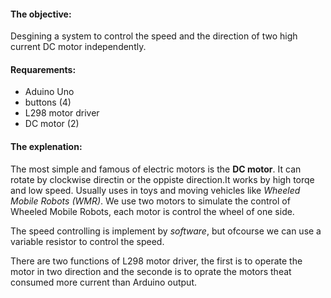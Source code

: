 #### **The objective**:
Desgining a system to control the speed and the direction of two high current DC motor independently.

#### **Requarements**:

* Aduino Uno
* buttons (4)
* L298 motor driver 
* DC motor (2)

#### **The explenation**:

The most simple and famous of electric motors is the **DC motor**. It can rotate by clockwise directin or the oppiste direction.It works by high torqe and low speed.
Usually uses in toys and moving vehicles like *Wheeled Mobile Robots (WMR)*. We use two motors to simulate the control of Wheeled Mobile Robots, each motor is control the wheel of one side.

The speed controlling is implement by *software*, but ofcourse we can use a variable resistor to control the speed.

There are two functions of L298 motor driver, the first is to operate the motor in two direction and the seconde is to oprate the motors theat consumed more current than Arduino output.
